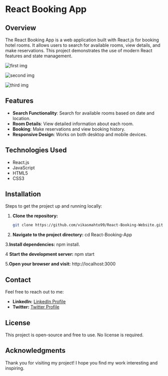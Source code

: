 # React Booking App

## Overview

The React Booking App is a web application built with React.js for booking hotel rooms. It allows users to search for available rooms, view details, and make reservations. This project demonstrates the use of modern React features and state management.

![first img](https://github.com/user-attachments/assets/de0f38a0-1ed7-4b04-9111-5396a6780c40)

![second img](https://github.com/user-attachments/assets/785398df-3070-4bf3-b194-735073246547)

![third img](https://github.com/user-attachments/assets/52c418c9-b7bb-428d-b416-30b247e9c8ce)

## Features

- **Search Functionality**: Search for available rooms based on date and location.
- **Room Details**: View detailed information about each room.
- **Booking**: Make reservations and view booking history.
- **Responsive Design**: Works on both desktop and mobile devices.

## Technologies Used

- React.js
- JavaScript
- HTML5
- CSS3

## Installation

Steps to get the project up and running locally:

1. **Clone the repository:**
   ```bash
   git clone https://github.com/vikasmahto99/React-Booking-Website.git

2. **Navigate to the project directory:**
    cd React-Booking-App

3.**Install dependencies:**
   npm install.

4 **Start the development server:**
   npm start

 5.**Open your browser and visit:** http://localhost:3000

 ## Contact

Feel free to reach out to me:

- **LinkedIn:** [ LinkedIn Profile](https://www.linkedin.com/in/vikas-mahto-a21102228/)
- **Twitter:** [Twitter Profile](https://x.com/vikasmahto9958)

## License

This project is open-source and free to use. No license is required.

## Acknowledgments

Thank you for visiting my project! I hope you find my work interesting and inspiring.


